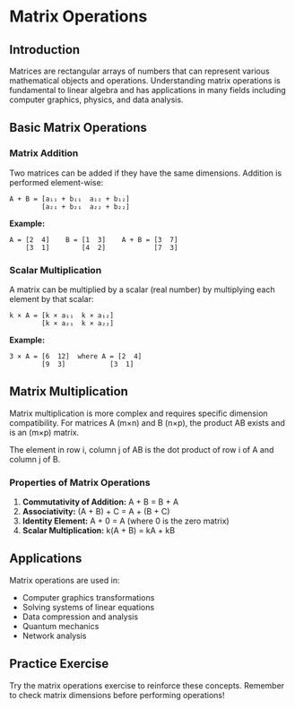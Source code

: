 # Matrix Operations

## Introduction

Matrices are rectangular arrays of numbers that can represent various mathematical objects and operations. Understanding matrix operations is fundamental to linear algebra and has applications in many fields including computer graphics, physics, and data analysis.

## Basic Matrix Operations

### Matrix Addition

Two matrices can be added if they have the same dimensions. Addition is performed element-wise:

```
A + B = [a₁₁ + b₁₁  a₁₂ + b₁₂]
        [a₂₁ + b₂₁  a₂₂ + b₂₂]
```

**Example:**

```
A = [2  4]    B = [1  3]    A + B = [3  7]
    [3  1]        [4  2]            [7  3]
```

### Scalar Multiplication

A matrix can be multiplied by a scalar (real number) by multiplying each element by that scalar:

```
k × A = [k × a₁₁  k × a₁₂]
        [k × a₂₁  k × a₂₂]
```

**Example:**

```
3 × A = [6  12]  where A = [2  4]
        [9  3]           [3  1]
```

## Matrix Multiplication

Matrix multiplication is more complex and requires specific dimension compatibility. For matrices A (m×n) and B (n×p), the product AB exists and is an (m×p) matrix.

The element in row i, column j of AB is the dot product of row i of A and column j of B.

### Properties of Matrix Operations

1. **Commutativity of Addition:** A + B = B + A
2. **Associativity:** (A + B) + C = A + (B + C)
3. **Identity Element:** A + 0 = A (where 0 is the zero matrix)
4. **Scalar Multiplication:** k(A + B) = kA + kB

## Applications

Matrix operations are used in:

- Computer graphics transformations
- Solving systems of linear equations
- Data compression and analysis
- Quantum mechanics
- Network analysis

## Practice Exercise

Try the matrix operations exercise to reinforce these concepts. Remember to check matrix dimensions before performing operations!
